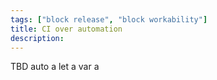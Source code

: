 ```yaml
---
tags: ["block release", "block workability"]
title: CI over automation
description: 
---
```

TBD
auto a
let a
var a
